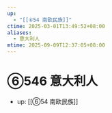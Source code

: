 ```yaml
---
up:
  - "[[⑥54 南欧民族]]"
ctime: 2025-03-01T13:49:52+08:00
aliases:
  - 意大利人
mtime: 2025-09-09T12:37:05+08:00
---
```


# ⑥546 意大利人

- up: [[⑥54 南欧民族]]
